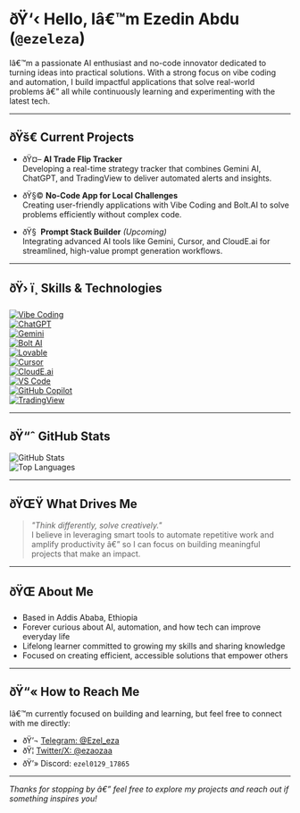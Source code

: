 
# ðŸ‘‹ Hello, Iâ€™m Ezedin Abdu (`@ezeleza`)

Iâ€™m a passionate AI enthusiast and no-code innovator dedicated to turning ideas into practical solutions. With a strong focus on vibe coding and automation, I build impactful applications that solve real-world problems â€” all while continuously learning and experimenting with the latest tech.

---

## ðŸš€ Current Projects

- ðŸ¤– **AI Trade Flip Tracker**  
  Developing a real-time strategy tracker that combines Gemini AI, ChatGPT, and TradingView to deliver automated alerts and insights.

- ðŸ§© **No-Code App for Local Challenges**  
  Creating user-friendly applications with Vibe Coding and Bolt.AI to solve problems efficiently without complex code.

- ðŸ§  **Prompt Stack Builder** *(Upcoming)*  
  Integrating advanced AI tools like Gemini, Cursor, and CloudE.ai for streamlined, high-value prompt generation workflows.

---

## ðŸ› ï¸ Skills & Technologies

[![Vibe Coding](https://img.shields.io/badge/Vibe%20Coding-NoCode-blue)](https://vibecoding.com)  
[![ChatGPT](https://img.shields.io/badge/ChatGPT-OpenAI-green?logo=openai)](https://chat.openai.com)  
[![Gemini](https://img.shields.io/badge/Gemini-AI-blue?logo=google)](https://deepmind.google/technologies/gemini)  
[![Bolt AI](https://img.shields.io/badge/Bolt.AI-Fast%20NoCode-purple)](https://boltai.tech)  
[![Lovable](https://img.shields.io/badge/Lovable-AI%20Design-pink)](https://www.lovable.so)  
[![Cursor](https://img.shields.io/badge/Cursor-AI%20Coding-lightgrey)](https://www.cursor.so)  
[![CloudE.ai](https://img.shields.io/badge/CloudE.ai-Infra%20Automation-blueviolet)](https://cloude.ai)  
[![VS Code](https://img.shields.io/badge/VS%20Code-DevTool-blue?logo=visualstudiocode)](https://code.visualstudio.com)  
[![GitHub Copilot](https://img.shields.io/badge/Copilot-AI-black?logo=github)](https://github.com/features/copilot)  
[![TradingView](https://img.shields.io/badge/TradingView-Charts-blue?logo=tradingview)](https://tradingview.com)

---

## ðŸ“ˆ GitHub Stats

![GitHub Stats](https://github-readme-stats.vercel.app/api?username=ezeleza&show_icons=true&theme=radical)  
![Top Languages](https://github-readme-stats.vercel.app/api/top-langs/?username=ezeleza&layout=compact&theme=radical)

---

## ðŸŒŸ What Drives Me

> *"Think differently, solve creatively."*  
> I believe in leveraging smart tools to automate repetitive work and amplify productivity â€” so I can focus on building meaningful projects that make an impact.

---

## ðŸŒ About Me

- Based in Addis Ababa, Ethiopia  
- Forever curious about AI, automation, and how tech can improve everyday life  
- Lifelong learner committed to growing my skills and sharing knowledge  
- Focused on creating efficient, accessible solutions that empower others

---

## ðŸ“« How to Reach Me

Iâ€™m currently focused on building and learning, but feel free to connect with me directly:

- ðŸ’¬ [Telegram: @Ezel_eza](https://t.me/Ezel_eza)
- ðŸ¦ [Twitter/X: @ezaozaa](https://twitter.com/ezaozaa)
- ðŸ’» Discord: `ezel0129_17865`

---

*Thanks for stopping by â€” feel free to explore my projects and reach out if something inspires you!*
